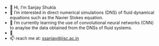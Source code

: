- 👋 Hi, I’m Sanjay Shukla
- 👀 I’m interested in direct numerical simulations (DNS) of fluid dynamical equations such as the Navier Stokes equation. 
- 🌱 I’m currently learning the use of convolutional neural networks (CNN) to anaylse the data obtained from the DNSs of fluid systems.
- 💞️ 
- 📫 reach me at: ssanjay@iisc.ac.in 

<!---
SHUKLASANJ/SHUKLASANJ is a ✨ special ✨ repository because its `README.md` (this file) appears on your GitHub profile.
You can click the Preview link to take a look at your changes.
--->
